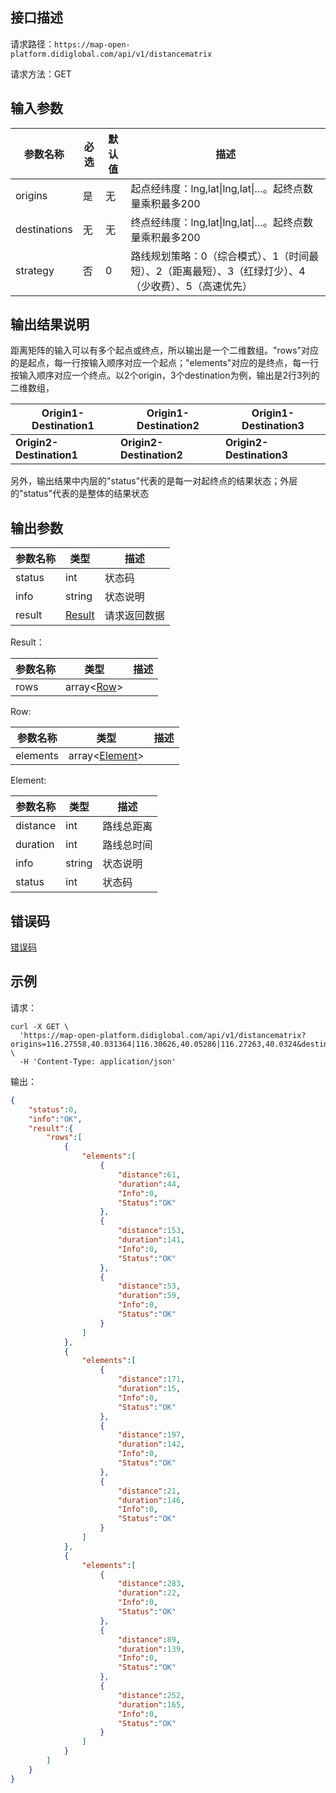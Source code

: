 ## 接口描述
请求路径：`https://map-open-platform.didiglobal.com/api/v1/distancematrix`

请求方法：GET
## 输入参数
|参数名称 | 必选 | 默认值 | 描述|
|--------|-----|-----|-----|
|origins| 是 | 无 |起点经纬度：lng,lat&#124;lng,lat&#124;…。起终点数量乘积最多200 |
|destinations | 无 | 无 | 终点经纬度：lng,lat&#124;lng,lat&#124;…。起终点数量乘积最多200|
|strategy  | 否 | 0 |路线规划策略：0（综合模式）、1（时间最短）、2（距离最短）、3（红绿灯少）、4（少收费）、5（高速优先）|

## 输出结果说明

​    距离矩阵的输入可以有多个起点或终点，所以输出是一个二维数组。"rows"对应的是起点，每一行按输入顺序对应一个起点；"elements"对应的是终点，每一行按输入顺序对应一个终点。以2个origin，3个destination为例，输出是2行3列的二维数组，

| Origin1-Destination1     | Origin1-Destination2     | Origin1-Destination3     |
| ------------------------ | ------------------------ | ------------------------ |
| **Origin2-Destination1** | **Origin2-Destination2** | **Origin2-Destination3** |

​    另外，输出结果中内层的"status"代表的是每一对起终点的结果状态；外层的"status"代表的是整体的结果状态

## 输出参数

|参数名称  | 类型 | 描述|
|--------|-----|-----|
|status | int  |状态码 |
|info|string|状态说明	|
|result | [Result](#Result)|请求返回数据 |

<span id="Result"></span>
Result：

|参数名称  | 类型 | 描述 |
|--------|-----|-----|
|rows | array<[Row](#Row)> |  |

<span id="Row"></span>
Row:

|参数名称  | 类型 | 描述 |
|--------|-----|-----|
|elements   | array<[Element](#Element)> |     |

<span id="Element"></span>
Element:

|参数名称  | 类型 | 描述 |
|--------|-----|-----|
|distance   | int | 路线总距离 |
|duration | int | 路线总时间 |
|info | string | 状态说明 |
|status | int | 状态码 |

## 错误码
[错误码](/static/apimarket-docs/services/地图开放平台/错误码.md#errorCode)

## 示例

请求：
``` shell
curl -X GET \
  'https://map-open-platform.didiglobal.com/api/v1/distancematrix?origins=116.27558,40.031364|116.30626,40.05286|116.27263,40.0324&destinations=116.33089,39.887142|116.49133,39.96241|116.49339,39.96434' \
  -H 'Content-Type: application/json'
```
输出：
``` json
{
    "status":0,
    "info":"OK",
    "result":{
        "rows":[
            {
                "elements":[
                    {
                        "distance":61,
                        "duration":44,
                        "Info":0,
                        "Status":"OK"
                    },
                    {
                        "distance":153,
                        "duration":141,
                        "Info":0,
                        "Status":"OK"
                    },
                    {
                        "distance":53,
                        "duration":59,
                        "Info":0,
                        "Status":"OK"
                    }
                ]
            },
            {
                "elements":[
                    {
                        "distance":171,
                        "duration":15,
                        "Info":0,
                        "Status":"OK"
                    },
                    {
                        "distance":197,
                        "duration":142,
                        "Info":0,
                        "Status":"OK"
                    },
                    {
                        "distance":21,
                        "duration":146,
                        "Info":0,
                        "Status":"OK"
                    }
                ]
            },
            {
                "elements":[
                    {
                        "distance":283,
                        "duration":22,
                        "Info":0,
                        "Status":"OK"
                    },
                    {
                        "distance":89,
                        "duration":139,
                        "Info":0,
                        "Status":"OK"
                    },
                    {
                        "distance":252,
                        "duration":165,
                        "Info":0,
                        "Status":"OK"
                    }
                ]
            }
        ]
    }
}
```
